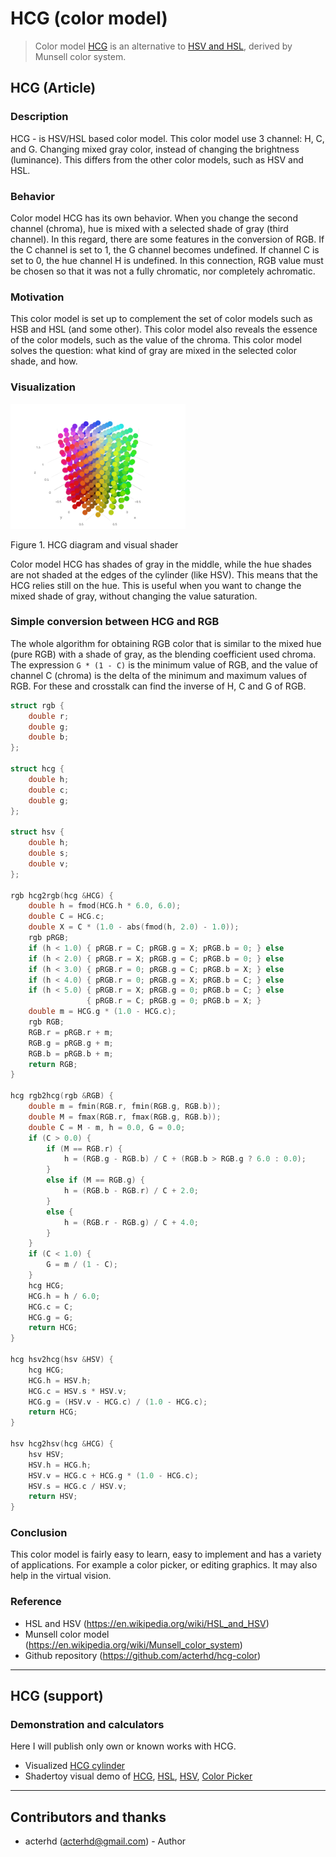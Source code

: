 # HCG (color model)
> Color model [HCG](https://github.com/acterhd/hcg-color/blob/master/convert/hcg.js) is an alternative to [HSV and HSL](https://en.wikipedia.org/wiki/HSL_and_HSV), derived by Munsell color system.

## HCG (Article)

### Description
HCG - is HSV/HSL based color model. This color model use 3 channel: H, C, and G. Changing mixed gray color, instead of changing the brightness (luminance). This differs from the other color models, such as HSV and HSL.

### Behavior
Color model HCG has its own behavior. When you change the second channel (chroma), hue is mixed with a selected shade of gray (third channel). In this regard, there are some features in the conversion of RGB. If the C channel is set to 1, the G channel becomes undefined. If channel C is set to 0, the hue channel H is undefined. In this connection, RGB value must be chosen so that it was not a fully chromatic, nor completely achromatic.

### Motivation
This color model is set up to complement the set of color models such as HSB and HSL (and some other). This color model also reveals the essence of the color models, such as the value of the chroma. This color model solves the question: what kind of gray are mixed in the selected color shade, and how.

### Visualization
<img src="images/diagram.png" alt="#" height="200">

Figure 1. HCG diagram and visual shader

Color model HCG has shades of gray in the middle, while the hue shades are not shaded at the edges of the cylinder (like HSV). This means that the HCG relies still on the hue. This is useful when you want to change the mixed shade of gray, without changing the value saturation.

### Simple conversion between HCG and RGB

The whole algorithm for obtaining RGB color that is similar to the mixed hue (pure RGB) with a shade of gray, as the blending coefficient used chroma. The expression `G * (1 - C)` is the minimum value of RGB, and the value of channel C (chroma) is the delta of the minimum and maximum values of RGB. For these and crosstalk can find the inverse of H, C and G of RGB.

```c++
struct rgb {
	double r;
	double g;
	double b;
};

struct hcg {
	double h;
	double c;
	double g;
};

struct hsv {
	double h;
	double s;
	double v;
};

rgb hcg2rgb(hcg &HCG) {
	double h = fmod(HCG.h * 6.0, 6.0);
	double C = HCG.c;
	double X = C * (1.0 - abs(fmod(h, 2.0) - 1.0));
	rgb pRGB;
	if (h < 1.0) { pRGB.r = C; pRGB.g = X; pRGB.b = 0; } else
	if (h < 2.0) { pRGB.r = X; pRGB.g = C; pRGB.b = 0; } else
	if (h < 3.0) { pRGB.r = 0; pRGB.g = C; pRGB.b = X; } else
	if (h < 4.0) { pRGB.r = 0; pRGB.g = X; pRGB.b = C; } else
	if (h < 5.0) { pRGB.r = X; pRGB.g = 0; pRGB.b = C; } else
	             { pRGB.r = C; pRGB.g = 0; pRGB.b = X; }
	double m = HCG.g * (1.0 - HCG.c);
	rgb RGB;
	RGB.r = pRGB.r + m;
	RGB.g = pRGB.g + m;
	RGB.b = pRGB.b + m;
	return RGB;
}

hcg rgb2hcg(rgb &RGB) {
	double m = fmin(RGB.r, fmin(RGB.g, RGB.b));
	double M = fmax(RGB.r, fmax(RGB.g, RGB.b));
	double C = M - m, h = 0.0, G = 0.0;
	if (C > 0.0) {
		if (M == RGB.r) {
			h = (RGB.g - RGB.b) / C + (RGB.b > RGB.g ? 6.0 : 0.0);
		}
		else if (M == RGB.g) {
			h = (RGB.b - RGB.r) / C + 2.0;
		}
		else {
			h = (RGB.r - RGB.g) / C + 4.0;
		}
	}
	if (C < 1.0) {
		G = m / (1 - C);
	}
	hcg HCG;
	HCG.h = h / 6.0;
	HCG.c = C;
	HCG.g = G;
	return HCG;
}

hcg hsv2hcg(hsv &HSV) {
	hcg HCG;
	HCG.h = HSV.h;
	HCG.c = HSV.s * HSV.v;
	HCG.g = (HSV.v - HCG.c) / (1.0 - HCG.c);
	return HCG;
}

hsv hcg2hsv(hcg &HCG) {
	hsv HSV;
	HSV.h = HCG.h;
	HSV.v = HCG.c + HCG.g * (1.0 - HCG.c);
	HSV.s = HCG.c / HSV.v;
	return HSV;
}
```

### Conclusion
This color model is fairly easy to learn, easy to implement and has a variety of applications. For example a color picker, or editing graphics. It may also help in the virtual vision.

### Reference
-	HSL and HSV (https://en.wikipedia.org/wiki/HSL_and_HSV)
-	Munsell color model (https://en.wikipedia.org/wiki/Munsell_color_system)
-	Github repository (https://github.com/acterhd/hcg-color)


----------
## HCG (support)

### Demonstration and calculators

Here I will publish only own or known works with HCG.

+ Visualized [HCG cylinder](https://plot.ly/~acterhd/8/)
+ Shadertoy visual demo of [HCG](https://www.shadertoy.com/view/ltSXRV), [HSL](https://www.shadertoy.com/view/XtjXRK), [HSV](https://www.shadertoy.com/view/4dVXDd), [Color Picker](https://www.shadertoy.com/view/ldK3Wh)

----------

## Contributors and thanks

- acterhd (acterhd@gmail.com) - Author
